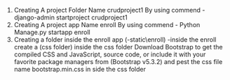 1) Creating A  project Folder Name crudproject1 By using 
commend - django-admin startproject crudproject1
2) Creating A  project app  Name enroll By using 
commend - Python Manage.py startapp enroll
3) Creating a folder inside the enroll app (-static\enroll) -inside the enroll create a (css folder)
    inside the css folder  Download Bootstrap to get the compiled CSS and JavaScript, source code, or include it with your favorite package managers from (Bootstrap v5.3.2) and pest the css file name bootstrap.min.css  in side the css folder


